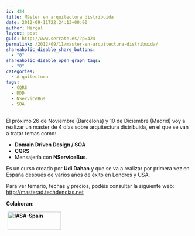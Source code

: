 ```yaml
---
id: 424
title: Máster en arquitectura distribuida
date: 2012-09-11T22:24:13+00:00
author: Marçal
layout: post
guid: http://www.serrate.es/?p=424
permalink: /2012/09/11/master-en-arquitectura-distribuida/
shareaholic_disable_share_buttons:
  - "0"
shareaholic_disable_open_graph_tags:
  - "0"
categories:
  - Arquitectura
tags:
  - CQRS
  - DDD
  - NServiceBus
  - SOA
---
```

El próximo 26 de Noviembre (Barcelona) y 10 de Diciembre (Madrid) voy a realizar un máster de 4 días sobre arquitectura distribuida, en el que se van a tratar temas como:

  * **Domain Driven Design / SOA**
  * **CQRS**
  * Mensajería con **NServiceBus**.

Es un curso creado por **Udi Dahan** y que se va a realizar por primera vez en España después de varios años de éxito en Londres y USA.

Para ver temario, fechas y precios, podéis consultar la siguiente web: <http://masterad.techdencias.net>

**Colaboran**:

<span style="font-family: Helvetica, sans-serif; font-size: medium;"><strong> </strong></span><a title="IASA-Spain" href="http://www.iasaglobal.org/iasa/Spain_Chapter.asp" target="_blank"><strong><img title="IASA-Spain" src="http://www.iasaglobal.org/images/iasa/IASA%20Logo.jpg" alt="IASA-Spain" width="146" height="49" /></strong></a>